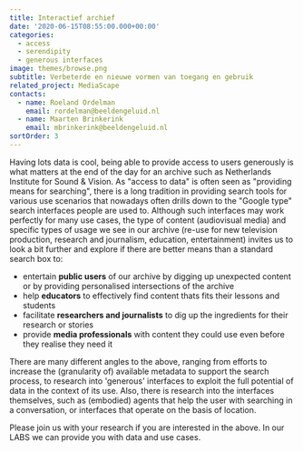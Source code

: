 ```yaml
---
title: Interactief archief
date: '2020-06-15T08:55:00.000+00:00'
categories:
  - access
  - serendipity
  - generous interfaces
image: themes/browse.png
subtitle: Verbeterde en nieuwe vormen van toegang en gebruik
related_project: MediaScape
contacts:
  - name: Roeland Ordelman
    email: rordelman@beeldengeluid.nl
  - name: Maarten Brinkerink
    email: mbrinkerink@beeldengeluid.nl
sortOrder: 3
---
```


Having lots data is cool, being able to provide access to users generously is what matters at the end of the day for an archive such as Netherlands Institute for Sound & Vision. As "access to data" is often seen as "providing means for searching", there is a long tradition in providing search tools for various use scenarios that nowadays often drills down to the "Google type" search interfaces people are used to. Although such interfaces may work perfectly for many use cases, the type of content (audiovisual media) and specific types of usage we see in our archive (re-use for new television production, research and journalism, education, entertainment) invites us to look a bit further and explore if there are better means than a standard search box to:

- entertain **public users** of our archive by digging up unexpected content or by providing personalised intersections of the archive
- help **educators** to effectively find content thats fits their lessons and students
- facilitate **researchers and journalists** to dig up the ingredients for their research or stories
- provide **media professionals** with content they could use even before they realise they need it  


There are many different angles to the above, ranging from efforts to increase the (granularity of) available metadata to support the search process, to research into 'generous' interfaces to exploit the full potential of data in the context of its use. Also, there is research into the interfaces themselves, such as (embodied) agents that help the user with searching in a conversation, or interfaces that operate on the basis of location.

Please join us with your research if you are interested in the above. In our LABS we can provide you with data and use cases.
